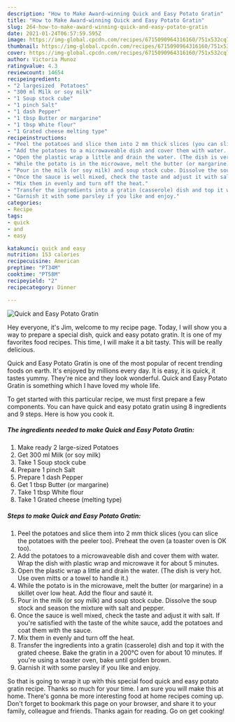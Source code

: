 ```yaml
---
description: "How to Make Award-winning Quick and Easy Potato Gratin"
title: "How to Make Award-winning Quick and Easy Potato Gratin"
slug: 264-how-to-make-award-winning-quick-and-easy-potato-gratin
date: 2021-01-24T06:57:59.595Z
image: https://img-global.cpcdn.com/recipes/6715090964316160/751x532cq70/quick-and-easy-potato-gratin-recipe-main-photo.jpg
thumbnail: https://img-global.cpcdn.com/recipes/6715090964316160/751x532cq70/quick-and-easy-potato-gratin-recipe-main-photo.jpg
cover: https://img-global.cpcdn.com/recipes/6715090964316160/751x532cq70/quick-and-easy-potato-gratin-recipe-main-photo.jpg
author: Victoria Munoz
ratingvalue: 4.3
reviewcount: 14654
recipeingredient:
- "2 largesized  Potatoes"
- "300 ml Milk or soy milk"
- "1 Soup stock cube"
- "1 pinch Salt"
- "1 dash Pepper"
- "1 tbsp Butter or margarine"
- "1 tbsp White flour"
- "1 Grated cheese melting type"
recipeinstructions:
- "Peel the potatoes and slice them into 2 mm thick slices (you can slice the potatoes with the peeler too). Preheat the oven (a toaster oven is OK too)."
- "Add the potatoes to a microwaveable dish and cover them with water. Wrap the dish with plastic wrap and microwave it for about 5 minutes."
- "Open the plastic wrap a little and drain the water. (The dish is very hot. Use oven mitts or a towel to handle it.)"
- "While the potato is in the microwave, melt the butter (or margarine) in a skillet over low heat.  Add the flour and sauté it."
- "Pour in the milk (or soy milk) and soup stock cube. Dissolve the soup stock and season the mixture with salt and pepper."
- "Once the sauce is well mixed, check the taste and adjust it with salt. If you&#39;re satisfied with the taste of the white sauce, add the potatoes and coat them with the sauce."
- "Mix them in evenly and turn off the heat."
- "Transfer the ingredients into a gratin (casserole) dish and top it with the grated cheese. Bake the gratin in a 200℃ oven for about 10 minutes. If you&#39;re using a toaster oven, bake until golden brown."
- "Garnish it with some parsley if you like and enjoy."
categories:
- Recipe
tags:
- quick
- and
- easy

katakunci: quick and easy 
nutrition: 153 calories
recipecuisine: American
preptime: "PT34M"
cooktime: "PT58M"
recipeyield: "2"
recipecategory: Dinner

---
```



![Quick and Easy Potato Gratin](https://img-global.cpcdn.com/recipes/6715090964316160/751x532cq70/quick-and-easy-potato-gratin-recipe-main-photo.jpg)

Hey everyone, it's Jim, welcome to my recipe page. Today, I will show you a way to prepare a special dish, quick and easy potato gratin. It is one of my favorites food recipes. This time, I will make it a bit tasty. This will be really delicious.



Quick and Easy Potato Gratin is one of the most popular of recent trending foods on earth. It's enjoyed by millions every day. It is easy, it is quick, it tastes yummy. They're nice and they look wonderful. Quick and Easy Potato Gratin is something which I have loved my whole life.


To get started with this particular recipe, we must first prepare a few components. You can have quick and easy potato gratin using 8 ingredients and 9 steps. Here is how you cook it.

<!--inarticleads1-->

##### The ingredients needed to make Quick and Easy Potato Gratin:

1. Make ready 2 large-sized  Potatoes
1. Get 300 ml Milk (or soy milk)
1. Take 1 Soup stock cube
1. Prepare 1 pinch Salt
1. Prepare 1 dash Pepper
1. Get 1 tbsp Butter (or margarine)
1. Take 1 tbsp White flour
1. Take 1 Grated cheese (melting type)




<!--inarticleads2-->

##### Steps to make Quick and Easy Potato Gratin:

1. Peel the potatoes and slice them into 2 mm thick slices (you can slice the potatoes with the peeler too). Preheat the oven (a toaster oven is OK too).
1. Add the potatoes to a microwaveable dish and cover them with water. Wrap the dish with plastic wrap and microwave it for about 5 minutes.
1. Open the plastic wrap a little and drain the water. (The dish is very hot. Use oven mitts or a towel to handle it.)
1. While the potato is in the microwave, melt the butter (or margarine) in a skillet over low heat.  Add the flour and sauté it.
1. Pour in the milk (or soy milk) and soup stock cube. Dissolve the soup stock and season the mixture with salt and pepper.
1. Once the sauce is well mixed, check the taste and adjust it with salt. If you&#39;re satisfied with the taste of the white sauce, add the potatoes and coat them with the sauce.
1. Mix them in evenly and turn off the heat.
1. Transfer the ingredients into a gratin (casserole) dish and top it with the grated cheese. Bake the gratin in a 200℃ oven for about 10 minutes. If you&#39;re using a toaster oven, bake until golden brown.
1. Garnish it with some parsley if you like and enjoy.




So that is going to wrap it up with this special food quick and easy potato gratin recipe. Thanks so much for your time. I am sure you will make this at home. There's gonna be more interesting food at home recipes coming up. Don't forget to bookmark this page on your browser, and share it to your family, colleague and friends. Thanks again for reading. Go on get cooking!
